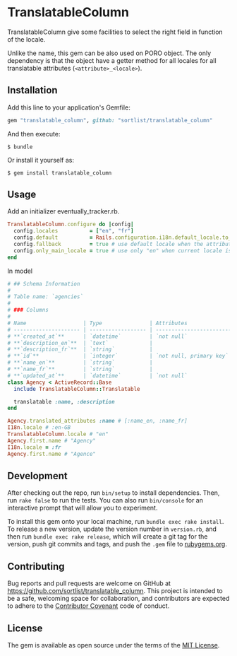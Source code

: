 # TranslatableColumn

TranslatableColumn give some facilities to select the right field in function of the locale.

Unlike the name, this gem can be also used on PORO object.
The only dependency is that the object have a getter method for all locales for all translatable attributes (`<attribute>_<locale>`).

## Installation

Add this line to your application's Gemfile:

```ruby
gem "translatable_column", github: "sortlist/translatable_column"
```

And then execute:

    $ bundle

Or install it yourself as:

    $ gem install translatable_column

## Usage

Add an initializer eventually_tracker.rb.

```ruby
TranslatableColumn.configure do |config|
  config.locales          = ["en", "fr"]
  config.default          = Rails.configuration.i18n.default_locale.to_s # locale to use when current locale is not present in config.locales
  config.fallback         = true # use default locale when the attribute is not present in current locale
  config.only_main_locale = true # use only "en" when current locale is "en-GB"
end
```

In model

```ruby
# ## Schema Information
#
# Table name: `agencies`
#
# ### Columns
#
# Name                  | Type               | Attributes
# --------------------- | ------------------ | ---------------------------
# **`created_at`**      | `datetime`         | `not null`
# **`description_en`**  | `text`             |
# **`description_fr`**  | `string`           |
# **`id`**              | `integer`          | `not null, primary key`
# **`name_en`**         | `string`           |
# **`name_fr`**         | `string`           |
# **`updated_at`**      | `datetime`         | `not null`
class Agency < ActiveRecord::Base
  include TranslatableColumn::Translatable

  translatable :name, :description
end

Agency.translated_attributes :name # [:name_en, :name_fr]
I18n.locale # :en-GB
TranslatableColumn.locale # "en"
Agency.first.name # "Agency"
I18n.locale = :fr
Agency.first.name # "Agence"
```

## Development

After checking out the repo, run `bin/setup` to install dependencies. Then, run `rake false` to run the tests. You can also run `bin/console` for an interactive prompt that will allow you to experiment.

To install this gem onto your local machine, run `bundle exec rake install`. To release a new version, update the version number in `version.rb`, and then run `bundle exec rake release`, which will create a git tag for the version, push git commits and tags, and push the `.gem` file to [rubygems.org](https://rubygems.org).

## Contributing

Bug reports and pull requests are welcome on GitHub at https://github.com/sortlist/translatable_column. This project is intended to be a safe, welcoming space for collaboration, and contributors are expected to adhere to the [Contributor Covenant](contributor-covenant.org) code of conduct.


## License

The gem is available as open source under the terms of the [MIT License](http://opensource.org/licenses/MIT).

